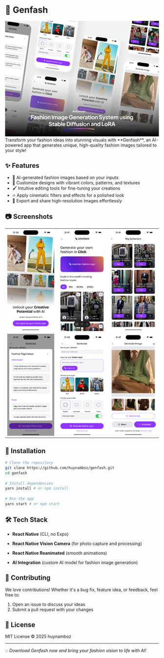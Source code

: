 # 📸 Genfash
 <img src="docs/i7.jpg" alt="Preview" title="Mobile Preview">
Transform your fashion ideas into stunning visuals with **Genfash**, an AI-powered app that generates unique, high-quality fashion images tailored to your style!

## ✨ Features
- 🧠 AI-generated fashion images based on your inputs
- 🎨 Customize designs with vibrant colors, patterns, and textures
- 🖌️ Intuitive editing tools for fine-tuning your creations
- 🔥 Apply cinematic filters and effects for a polished look
- 💾 Export and share high-resolution images effortlessly

## 📷 Screenshots
<table align="center">
  <tr>
    <td align="center" width="25%">
      <img src="docs/i1.png" alt="Preview" title="Desktop Preview">
    </td>
    <td align="center" width="25%">
      <img src="docs/i2.png" alt="Preview" title="Desktop Preview">
    </td>
    <td align="center" width="25%">
      <img src="docs/i3.png" alt="Preview" title="Mobile Preview">
    </td>
  </tr>
  <tr>
    <td align="center" width="25%">
      <img src="docs/i4.png" alt="Preview" title="Desktop Preview">
    </td>
    <td align="center" width="25%">
      <img src="docs/i5.png" alt="Preview" title="Mobile Preview">
    </td>
     <td align="center" width="25%">
      <img src="docs/i6.png" alt="Preview" title="Mobile Preview">
    </td>
  </tr>
</table>

## 🚀 Installation
```bash
# Clone the repository
git clone https://github.com/huynamboz/genfash.git
cd genfash

# Install dependencies
yarn install # or npm install

# Run the app
yarn start # or npm start
```

## 🛠️ Tech Stack
- **React Native** (CLI, no Expo)
- **React Native Vision Camera** (for photo capture and processing)
- **React Native Reanimated** (smooth animations)

- **AI Integration** (custom AI model for fashion image generation)

## 🤝 Contributing
We love contributions! Whether it's a bug fix, feature idea, or feedback, feel free to:
1. Open an issue to discuss your ideas
2. Submit a pull request with your changes

## 📜 License
MIT License © 2025 huynamboz

---

💡 *Download Genfash now and bring your fashion vision to life with AI!*